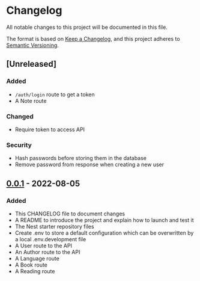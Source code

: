 # Changelog
All notable changes to this project will be documented in this file.

The format is based on [Keep a Changelog](https://keepachangelog.com/en/1.0.0/),
and this project adheres to [Semantic Versioning](https://semver.org/spec/v2.0.0.html).

## [Unreleased]
### Added
- `/auth/login` route to get a token
- A Note route

### Changed
- Require token to access API

### Security
- Hash passwords before storing them in the database
- Remove password from response when creating a new user

## [0.0.1] - 2022-08-05
### Added
- This CHANGELOG file to document changes
- A README to introduce the project and explain how to launch and test it
- The Nest starter repository files
- Create .env to store a default configuration which can be overwritten by a local .env.development file
- A User route to the API
- An Author route to the API
- A Language route
- A Book route
- A Reading route

[0.0.1]: https://github.com/taylorhmorris/reading-log-back/releases/tag/v0.0.1
